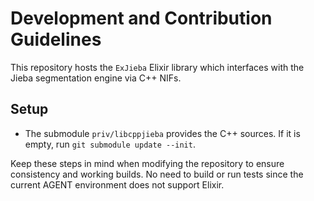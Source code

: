 # Development and Contribution Guidelines

This repository hosts the `ExJieba` Elixir library which interfaces with the
Jieba segmentation engine via C++ NIFs.

## Setup
- The submodule `priv/libcppjieba` provides the C++ sources. If it is empty,
  run `git submodule update --init`.

Keep these steps in mind when modifying the repository to ensure consistency and
working builds.
No need to build or run tests since the current AGENT environment does not support Elixir.
